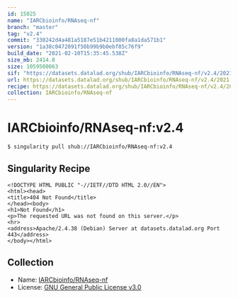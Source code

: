 ```yaml
---
id: 15025
name: "IARCbioinfo/RNAseq-nf"
branch: "master"
tag: "v2.4"
commit: "330242d4a481a5187e51b4211000fa8a1da571b1"
version: "1a38c0472091f50b99b9b0ebf85c76f9"
build_date: "2021-02-10T15:35:45.538Z"
size_mb: 2414.0
size: 1059500063
sif: "https://datasets.datalad.org/shub/IARCbioinfo/RNAseq-nf/v2.4/2021-02-10-330242d4-1a38c047/1a38c0472091f50b99b9b0ebf85c76f9.sif"
url: https://datasets.datalad.org/shub/IARCbioinfo/RNAseq-nf/v2.4/2021-02-10-330242d4-1a38c047/
recipe: https://datasets.datalad.org/shub/IARCbioinfo/RNAseq-nf/v2.4/2021-02-10-330242d4-1a38c047/Singularity
collection: IARCbioinfo/RNAseq-nf
---
```


# IARCbioinfo/RNAseq-nf:v2.4

```bash
$ singularity pull shub://IARCbioinfo/RNAseq-nf:v2.4
```

## Singularity Recipe

```singularity
<!DOCTYPE HTML PUBLIC "-//IETF//DTD HTML 2.0//EN">
<html><head>
<title>404 Not Found</title>
</head><body>
<h1>Not Found</h1>
<p>The requested URL was not found on this server.</p>
<hr>
<address>Apache/2.4.38 (Debian) Server at datasets.datalad.org Port 443</address>
</body></html>
```

## Collection

 - Name: [IARCbioinfo/RNAseq-nf](https://github.com/IARCbioinfo/RNAseq-nf)
 - License: [GNU General Public License v3.0](https://api.github.com/licenses/gpl-3.0)

